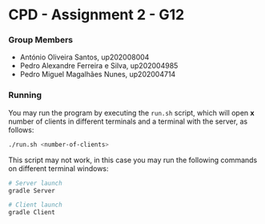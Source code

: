 # CPD - Assignment 2 - G12

### Group Members

- António Oliveira Santos, up202008004
- Pedro Alexandre Ferreira e Silva, up202004985
- Pedro Miguel Magalhães Nunes, up202004714

### Running

You may run the program by executing the `run.sh` script, which will open **x** number of clients in different terminals and a terminal with the server, as follows:

````sh
./run.sh <number-of-clients>
````

This script may not work, in this case you may run the following commands on different terminal windows:

````sh
# Server launch
gradle Server

# Client launch
gradle Client
````